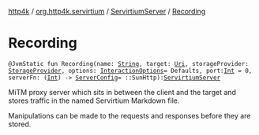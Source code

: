 [http4k](../../index.md) / [org.http4k.servirtium](../index.md) / [ServirtiumServer](index.md) / [Recording](./-recording.md)

# Recording

`@JvmStatic fun Recording(name: `[`String`](https://kotlinlang.org/api/latest/jvm/stdlib/kotlin/-string/index.html)`, target: `[`Uri`](../../org.http4k.core/-uri/index.md)`, storageProvider: `[`StorageProvider`](../-storage-provider.md)`, options: `[`InteractionOptions`](../-interaction-options/index.md)` = Defaults, port: `[`Int`](https://kotlinlang.org/api/latest/jvm/stdlib/kotlin/-int/index.html)` = 0, serverFn: (`[`Int`](https://kotlinlang.org/api/latest/jvm/stdlib/kotlin/-int/index.html)`) -> `[`ServerConfig`](../../org.http4k.server/-server-config/index.md)` = ::SunHttp): `[`ServirtiumServer`](index.md)

MiTM proxy server which sits in between the client and the target and stores traffic in the
named Servirtium Markdown file.

Manipulations can be made to the requests and responses before they are stored.


